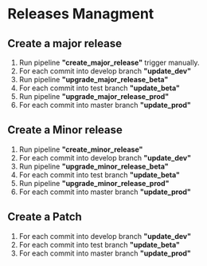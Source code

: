 # Releases Managment

## Create a major release 
1. Run pipeline __"create_major_release"__   trigger manually. 
2. For each commit into develop branch __"update_dev"__
3. Run pipeline __"upgrade_major_release_beta"__
4. For each commit into test branch __"update_beta"__
5. Run pipeline __"upgrade_major_release_prod"__
6. For each commit into master branch __"update_prod"__

## Create a Minor release 
1. Run pipeline __"create_minor_release"__
2. For each commit into develop branch __"update_dev"__
3. Run pipeline __"upgrade_minor_release_beta"__
4. For each commit into test branch __"update_beta"__
5. Run pipeline __"upgrade_minor_release_prod"__
6. For each commit into master branch __"update_prod"__

## Create a Patch
1. For each commit into develop branch __"update_dev"__
2. For each commit into test branch __"update_beta"__
3. For each commit into master branch __"update_prod"__
